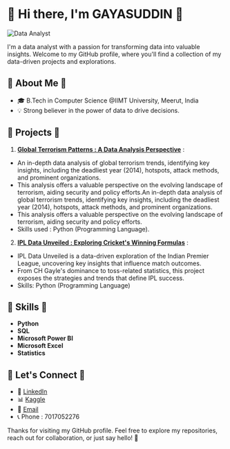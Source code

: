 <!-- Header -->
# 🌸 Hi there, I'm GAYASUDDIN 🌸
![Data Analyst](https://user-images.githubusercontent.com/90236635/232446433-d5540fa2-fe28-4bb8-b929-cdb51fe61336.gif)

I'm a data analyst with a passion for transforming data into valuable insights. Welcome to my GitHub profile, where you'll find a collection of my data-driven projects and explorations.

<!-- About Me -->
## 🌸 About Me 🌸

- 🎓 B.Tech in Computer Science @IIMT University, Meerut, India
- 💡 Strong believer in the power of data to drive decisions.

<!-- Featured Projects -->
## 🌸 Projects 🌸

1. **[Global Terrorism Patterns : A Data Analysis Perspective](https://github.com/GayasuddinMohd/Exploratory-Data-Analysis-on-Terrorism)** :
- An in-depth data analysis of global terrorism trends, identifying key insights, including the deadliest year (2014), hotspots, attack methods, and prominent organizations.
- This analysis offers a valuable perspective on the evolving landscape of terrorism, aiding security and policy efforts.An in-depth data analysis of global terrorism trends, identifying key insights, including the deadliest year (2014), hotspots, attack methods, and prominent organizations.
- This analysis offers a valuable perspective on the evolving landscape of terrorism, aiding security and policy efforts.
- Skills used : Python (Programming Language).

2. **[IPL Data Unveiled : Exploring Cricket's Winning Formulas](https://github.com/GayasuddinMohd/Exploratory-Data-Analysis-on-IPL)** :
- IPL Data Unveiled is a data-driven exploration of the Indian Premier League, uncovering key insights that influence match outcomes.
- From CH Gayle's dominance to toss-related statistics, this project exposes the strategies and trends that define IPL success.
- Skills: Python (Programming Language)


<!-- Skills -->
## 🌸 Skills 🌸

- **Python**
- **SQL**
- **Microsoft Power BI**
- **Microsoft Excel**
- **Statistics**

<!-- Let's Connect -->
## 🌸 Let's Connect 🌸

- 💼 [LinkedIn](https://www.linkedin.com/in/gayasuddin/)
- 📊 [Kaggle](https://www.kaggle.com/gayasuddin)
- 📧 [Email](mailto:mohdfayaz7017052276@gmail.com)
- 📞 Phone : 7017052276

<!-- Footer -->
Thanks for visiting my GitHub profile. Feel free to explore my repositories, reach out for collaboration, or just say hello! 🚀

